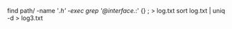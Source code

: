 find path/ -name '*.h' -exec  grep '@interface.*:' {} \;  > log.txt
sort log.txt | uniq -d > log3.txt
